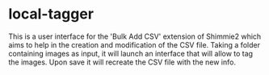 # local-tagger
This is a user interface for the 'Bulk Add CSV' extension of Shimmie2 which
aims to help in the creation and modification of the CSV file. Taking a folder
containing images as input, it will launch an interface that will allow to tag
the images. Upon save it will recreate the CSV file with the new info.
